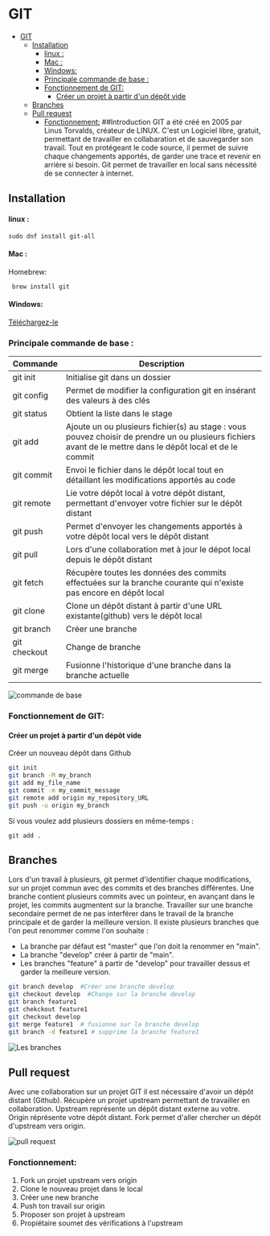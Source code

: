 # GIT

- [GIT](#git)
  - [Installation <a name="Installation"></a>](#installation-)
      - [linux :](#linux-)
      - [Mac :](#mac-)
      - [Windows:](#windows)
    - [Principale commande de base :](#principale-commande-de-base-)
    - [Fonctionnement de GIT: <a name="#Commande"></a>](#fonctionnement-de-git-)
      - [Créer un projet à partir d'un dépôt vide](#créer-un-projet-à-partir-dun-dépôt-vide)
  - [Branches](#branches)
  - [Pull request <a name="#Commande"></a>](#pull-request-)
    - [Fonctionnement:](#fonctionnement)
##Introduction<a name="Introduction"></a>
GIT a été créé en 2005 par Linus Torvalds, créateur de LINUX. 
C'est un Logiciel libre, gratuit, permettant de travailler en collabaration et de sauvegarder son travail. Tout en protégeant le code source, il permet de suivre chaque changements apportés, de garder une trace et revenir en arrière si besoin.
Git permet de travailler en local sans nécessité de se connecter à internet. 
  


## Installation <a name="Installation"></a>
#### linux : 
```
sudo dnf install git-all
```
#### Mac : 
  Homebrew:
 ```
  brew install git
 ```
#### Windows: 
[Téléchargez-le](https://git-scm.com/download/win)

### Principale commande de base : 

| Commande | Description |
| ---- | ---- |
| git init | Initialise git dans un dossier|
| git config| Permet de modifier la configuration git en insérant des valeurs à des clés |
| git status | Obtient la liste dans le stage|
| git add | Ajoute un ou plusieurs fichier(s) au stage : vous pouvez choisir de prendre un ou plusieurs fichiers avant de le mettre dans le dépôt local et de le commit|
| git commit | Envoi le fichier dans le dépôt local tout en détaillant les modifications apportés au code|
| git remote | Lie votre dépôt local à votre dépôt distant, permettant d'envoyer votre fichier sur le dépôt distant|
| git push | Permet d'envoyer les changements apportés à votre dépôt local vers le dépôt distant |
| git pull | Lors d'une collaboration met à jour le dépot local depuis le dépôt distant|
| git fetch | Récupère toutes les données des commits effectuées sur la branche courante qui n'existe pas encore en dépôt local |
| git clone | Clone un dépôt distant à partir d'une URL existante(github) vers le dépôt local |
| git branch | Créer une branche |
| git checkout | Change de branche |
| git merge | Fusionne l'historique d'une branche dans la branche actuelle|

![commande de base ](https://blog.freelancerepublik.com/wp-content/uploads/2021/12/Git-Architechture.png)

### Fonctionnement de GIT: <a name="#Commande"></a>


#### Créer un projet à partir d'un dépôt vide
 Créer un nouveau dépôt dans Github
```sh
git init 
git branch -M my_branch
git add my_file_name
git commit -m my_commit_message
git remote add origin my_repository_URL
git push -u origin my_branch
```
Si vous voulez add plusieurs dossiers en même-temps :
```
git add .
```

## Branches 
Lors d'un travail à plusieurs, git permet d'identifier chaque modifications, sur un projet commun avec des commits et des branches différentes.
Une branche contient plusieurs commits avec un pointeur, en avançant dans le projet, les commits augmentent sur la branche. 
Travailler sur une branche secondaire permet de ne pas interférer dans le travail de la branche principale et de garder la meilleure version.
Il existe plusieurs branches que l'on peut renommer comme l'on souhaite :  
- La branche par défaut est "master" que l'on doit la renommer en "main". 
- La branche "develop" créer à partir de "main".
- Les branches "feature" à partir de "develop" pour travailler dessus et garder la meilleure version. 
 

```sh
git branch develop  #Créer une branche develop
git checkout develop  #Change sur la branche develop
git branch feature1 
git chekckout feature1 
git checkout develop 
git merge feature1  # fusionne sur la branche develop
git branch -d feature1 # supprime la branche feature1
```
![Les branches](https://uploads.sitepoint.com/wp-content/uploads/2019/06/155993572204-gitflow.png)

## Pull request <a name="#Commande"></a>
Avec une collaboration sur un projet GIT il est nécessaire d'avoir un dépôt distant (Github).
Récupère un projet upstream permettant de travailler en collaboration.
Upstream représente un dépôt distant externe au votre.
Origin réprésente votre dépôt distant.
Fork permet d'aller chercher un dépôt d'upstream vers origin.

![pull request](https://devopscube.com/wp-content/uploads/2021/02/git-forked-upstream-min.png.webp)

### Fonctionnement:
1) Fork un projet upstream vers origin
2) Clone le nouveau projet dans le local
3) Créer une new branche
4) Push ton travail sur origin
5) Proposer son projet à upstream
6) Propiétaire soumet des vérifications à l'upstream

